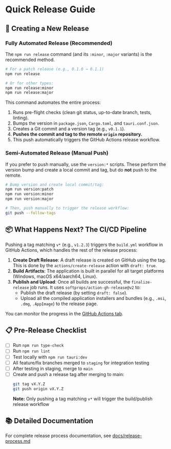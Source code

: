 # Quick Release Guide

## 🚀 Creating a New Release

### Fully Automated Release (Recommended)

The `npm run release` command (and its `:minor`, `:major` variants) is the recommended method.

```bash
# For a patch release (e.g., 0.1.0 → 0.1.1)
npm run release

# Or for other types:
npm run release:minor
npm run release:major
```

This command automates the entire process:
1.  Runs pre-flight checks (clean git status, up-to-date branch, tests, linting).
2.  Bumps the version in `package.json`, `Cargo.toml`, and `tauri.conf.json`.
3.  Creates a Git commit and a version tag (e.g., `v0.1.1`).
4.  **Pushes the commit and tag to the remote `origin` repository.**
5.  This push automatically triggers the GitHub Actions release workflow.

### Semi-Automated Release (Manual Push)

If you prefer to push manually, use the `version:*` scripts. These perform the version bump and create a local commit and tag, but do **not** push to the remote.

```bash
# Bump version and create local commit/tag:
npm run version:patch
npm run version:minor
npm run version:major

# Then, push manually to trigger the release workflow:
git push --follow-tags
```

## 📦 What Happens Next? The CI/CD Pipeline

Pushing a tag matching `v*` (e.g., `v1.2.3`) triggers the `build.yml` workflow in GitHub Actions, which handles the rest of the release process:

1.  **Create Draft Release**: A draft release is created on GitHub using the tag. This is done by the `actions/create-release` action with `draft: true`.
2.  **Build Artifacts**: The application is built in parallel for all target platforms (Windows, macOS x64/aarch64, Linux).
3.  **Publish and Upload**: Once all builds are successful, the `finalize-release` job runs. It uses `softprops/action-gh-release@v2` to:
    *   Publish the draft release (by setting `draft: false`).
    *   Upload all the compiled application installers and bundles (e.g., `.msi`, `.dmg`, `.AppImage`) to the release page.

You can monitor the progress in the [GitHub Actions tab](https://github.com/AustinKelsay/gtdspace/actions).

## 📋 Pre-Release Checklist

- [ ] Run `npm run type-check`
- [ ] Run `npm run lint`
- [ ] Test locally with `npm run tauri:dev`
- [ ] All feature/fix branches merged to `staging` for integration testing
- [ ] After testing in staging, merge to `main`
- [ ] Create and push a release tag after merging to main:
  ```bash
  git tag vX.Y.Z
  git push origin vX.Y.Z
  ```
  **Note:** Only pushing a tag matching `v*` will trigger the build/publish release workflow

## 📚 Detailed Documentation

For complete release process documentation, see [docs/release-process.md](docs/release-process.md)